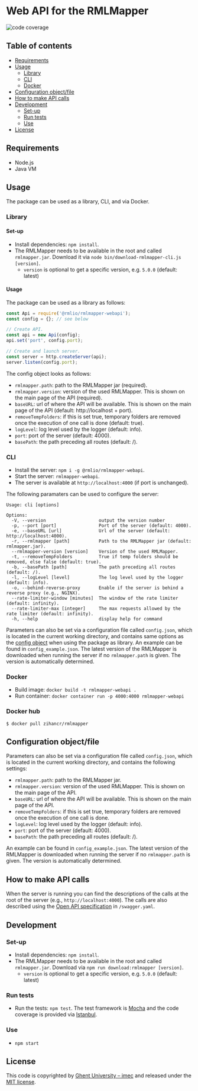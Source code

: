 <!-- omit in toc -->

# Web API for the RMLMapper

![code coverage](https://img.shields.io/badge/coverage-100%25-success.svg)

<!-- omit in toc -->

## Table of contents

- [Requirements](#requirements)
- [Usage](#usage)
  - [Library](#library)
  - [CLI](#cli)
  - [Docker](#docker)
- [Configuration object/file](#configuration-objectfile)
- [How to make API calls](#how-to-make-api-calls)
- [Development](#development)
  - [Set-up](#set-up)
  - [Run tests](#run-tests)
  - [Use](#use)
- [License](#license)

## Requirements

- Node.js
- Java VM

## Usage

The package can be used as a library, CLI, and via Docker.

### Library

#### Set-up

- Install dependencies: `npm install`.
- The RMLMapper needs to be available in the root and called `rmlmapper.jar`.
  Download it via `node bin/download-rmlmapper-cli.js [version]`.
  - `version` is optional to get a specific version, e.g. `5.0.0` (default: latest)

#### Usage

The package can be used as a library as follows:

```JavaScript
const Api = require('@rmlio/rmlmapper-webapi');
const config = {}; // see below

// Create API.
const api = new Api(config);
api.set('port', config.port);

// Create and launch server.
const server = http.createServer(api);
server.listen(config.port);
```

The config object looks as follows:

- `rmlmapper.path`: path to the RMLMapper jar (required).
- `rmlmapper.version`: version of the used RMLMapper. This is shown on the main page of the API (required).
- `baseURL`: url of where the API will be available. This is shown on the main page of the API (default: http://localhost + port).
- `removeTempFolders`: if this is set true, temporary folders are removed once the execution of one call is done (default: true).
- `logLevel`: log level used by the logger (default: info).
- `port`: port of the server (default: 4000).
- `basePath`: the path preceding all routes (default: /).

### CLI

- Install the server: `npm i -g @rmlio/rmlmapper-webapi`.
- Start the server: `rmlmapper-webapi`.
- The server is available at `http://localhost:4000` (if port is unchanged).

The following paramaters can be used to configure the server:

```
Usage: cli [options]

Options:
  -V, --version                    output the version number
  -p, --port [port]                Port of the server (default: 4000).
  -e, --baseURL [url]              Url of the server (default: http://localhost:4000).
  -r, --rmlmapper [path]           Path to the RMLMapper jar (default: rmlmapper.jar).
  --rmlmapper-version [version]    Version of the used RMLMapper.
  -t, --removeTempFolders          True if temp folders should be removed, else false (default: true).
  -b, --basePath [path]            The path preceding all routes (default: /).
  -l, --logLevel [level]           The log level used by the logger (default: info).
  -o, --behind-reverse-proxy       Enable if the server is behind a reverse proxy (e.g., NGINX).
  --rate-limiter-window [minutes]  The window of the rate limiter (default: infinity).
  --rate-limiter-max [integer]     The max requests allowed by the rate limiter (default: infinity).
  -h, --help                       display help for command
```

Parameters can also be set via a configuration file called `config.json`,
which is located in the current working directory,
and contains same options as the [config object](#library) when using the package as library.
An example can be found in `config_example.json`.
The latest version of the RMLMapper is downloaded when running the server if no `rmlmapper.path` is given.
The version is automatically determined.

### Docker

- Build image: `docker build -t rmlmapper-webapi .`
- Run container: `docker container run -p 4000:4000 rmlmapper-webapi`

### Docker hub

    $ docker pull zihancr/rmlmapper

## Configuration object/file

Parameters can also be set via a configuration file called `config.json`,
which is located in the current working directory,
and contains the following settings:

- `rmlmapper.path`: path to the RMLMapper jar.
- `rmlmapper.version`: version of the used RMLMapper. This is shown on the main page of the API.
- `baseURL`: url of where the API will be available. This is shown on the main page of the API.
- `removeTempFolders`: if this is set true, temporary folders are removed once the execution of one call is done.
- `logLevel`: log level used by the logger (default: info).
- `port`: port of the server (default: 4000).
- `basePath`: the path preceding all routes (default: /).

An example can be found in `config_example.json`.
The latest version of the RMLMapper is downloaded when running the server if no `rmlmapper.path` is given.
The version is automatically determined.

## How to make API calls

When the server is running you can find the descriptions of the calls at the root of the server (e.g., `http://localhost:4000`).
The calls are also described using the [Open API specification](https://github.com/OAI/OpenAPI-Specification) in `/swagger.yaml`.

## Development

### Set-up

- Install dependencies: `npm install`.
- The RMLMapper needs to be available in the root and called `rmlmapper.jar`.
  Download via `npm run download:rmlmapper [version]`.
  - `version` is optional to get a specific version, e.g. `5.0.0` (default: latest)

### Run tests

- Run the tests: `npm test`.
  The test framework is [Mocha](https://mochajs.org/) and the code coverage is provided via [Istanbul](https://istanbul.js.org/).

### Use

- `npm start`

## License

This code is copyrighted by [Ghent University – imec](http://idlab.ugent.be/) and
released under the [MIT license](http://opensource.org/licenses/MIT).
